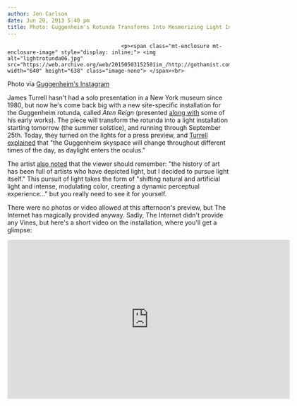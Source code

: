 ```yaml
---
author: Jen Carlson
date: Jun 20, 2013 5:40 pm
title: Photo: Guggenheim's Rotunda Transforms Into Mesmerizing Light Installation
---
```


	
										<p><span class="mt-enclosure mt-enclosure-image" style="display: inline;"> <img alt="lightrotunda06.jpg" src="https://web.archive.org/web/20150503152501im_/http://gothamist.com/attachments/arts_jen/lightrotunda06.jpg" width="640" height="638" class="image-none"> </span><br>
<span class="photo_caption">Photo via <a href="https://web.archive.org/web/20150503152501/http://instagram.com/p/ayHOX4P5iB">Guggenheim&apos;s Instagram</a></span></p>

<p>James Turrell hasn&apos;t had a solo presentation in a New York museum since 1980, but now he&apos;s come back big with a new site-specific installation for the Guggenheim rotunda, called <em>Aten Reign</em> (presented <a href="https://web.archive.org/web/20150503152501/http://www.guggenheim.org/new-york/exhibitions/on-view/james-turrell">along with</a> some of his early works). The piece will transform the rotunda into a light installation starting tomorrow (the summer solstice), and running through September 25th. Today, they turned on the lights for a press preview, and <a href="https://web.archive.org/web/20150503152501/https://twitter.com/Guggenheim/status/347733096638066688">Turrell explained</a> that &quot;the Guggenheim skyspace will change throughout different times of the day, as daylight enters the oculus.&quot;</p>

<p>The artist <a href="https://web.archive.org/web/20150503152501/https://twitter.com/Guggenheim/status/347731814003113984">also noted</a> that the viewer should remember: &quot;the history of art has been full of artists who have depicted light, but I decided to pursue light itself.&quot; This pursuit of light takes the form of &quot;shifting natural and artificial light and intense, modulating color, creating a dynamic perceptual experience...&quot; but you really need to see it for yourself.</p>

<p>There were no photos or video allowed at this afternoon&apos;s preview, but The Internet has magically provided anyway. Sadly, The Internet didn&apos;t provide any Vines, but here&apos;s a short video on the installation, where you&apos;ll get a glimpse: </p>

<p><iframe width="640" height="360" src="https://web.archive.org/web/20150503152501if_/http://www.youtube.com/embed/MKeES0XBWP0" frameborder="0" allowfullscreen></iframe></p>					
										
									
				